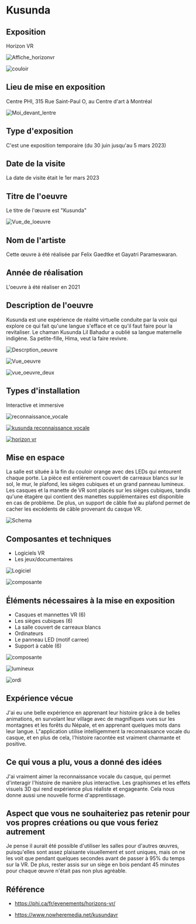 # Kusunda

## Exposition

Horizon VR

![Affiche_horizonvr](Media/affiche_horizon_vr.jpg)

![couloir](Media/couloir.jpg)

## Lieu de mise en exposition

Centre PHI, 315 Rue Saint-Paul O, au Centre d'art à Montréal

![Moi_devant_lentre](mMedia/moi.jpg)

## Type d'exposition

C'est une exposition temporaire (du 30 juin jusqu'au 5 mars 2023)

## Date de la visite

La date de visite était le 1er mars 2023

## Titre de l'oeuvre

Le titre de l'œuvre est "Kusunda"

![Vue_de_loeuvre](Media/vue_pleine_kusunda.jpg)

## Nom de l'artiste

Cette œuvre à été réalisée par Felix Gaedtke et Gayatri Parameswaran.

## Année de réalisation

L'oeuvre à été réaliser en 2021

## Description de l'oeuvre

Kusunda est une expérience de réalité virtuelle conduite par la voix qui explore ce qui fait qu'une langue s'efface et ce qu'il faut faire pour la revitaliser. Le chaman Kusunda Lil Bahadur a oublié sa langue maternelle indigène. Sa petite-fille, Hima, veut la faire revivre.

![Descrption_oeuvre](Media/affiche_kusunda.jpg)

![Vue_oeuvre](Media/kusunda_vr.png)

![vue_oeuvre_deux](Media/kusunda_protagoniste.jpeg)

## Types d'installation

Interactive et immersive

![reconnaissance_vocale](Media/kusunda_parler.jpg)

[![kusunda reconnaissance vocale](https://youtube.com/shorts/IUnf1pBREug?feature=share)](https://youtube.com/shorts/IUnf1pBREug?feature=share)

[![horizon vr](https://www.youtube.com/shorts/r65_TiJjsB0)](https://www.youtube.com/shorts/r65_TiJjsB0)

## Mise en espace

La salle est située à la fin du couloir orange avec des LEDs qui entourent chaque porte. La pièce est entièrement couvert de carreaux blancs sur le sol, le mur, le plafond, les sièges cubiques et un grand panneau lumineux. Les casques et la manette de VR sont placés sur les sièges cubiques, tandis qu'une étagère qui contient des manettes supplémentaires est disponible en cas de problème. De plus, un support de câble fixé au plafond permet de cacher les excédents de câble provenant du casque VR.

![Schema](Media/schema.PNG)

## Composantes et techniques

- Logiciels VR
- Les jeux/documentaires

![Logiciel](media/Echomarine_logiciel.PNG)

![composante](media/Echomarine_les_trois_projecteurs.jpg)

## Éléments nécessaires à la mise en exposition

- Casques et mannettes VR (6)
- Les sièges cubiques (6)
- La salle couvert de carreaux blancs
- Ordinateurs
- Le panneau LED (motif carree)
- Support à cable (6)

![composante](Media/cache_cable.jpg)

![lumineux](Media/plafond_kusunda_panneaux_lumineux.jpg)

![ordi](Media/ecran_ordi.jpg)

## Expérience vécue

J'ai eu une belle expérience en apprenant leur histoire grâce à de belles animations, en survolant leur village avec de magnifiques vues sur les montagnes et les forêts du Népale, et en apprenant quelques mots dans leur langue. L"application utilise intelligemment la reconnaissance vocale du casque, et en plus de cela, l'histoire racontée est vraiment charmante et positive.

## Ce qui vous a plu, vous a donné des idées

J'ai vraiment aimer la reconnaissance vocale du casque, qui permet d'interagir l'histoire de manière plus interactive. Les graphismes et les effets visuels 3D qui rend expérience plus réaliste et engageante. Cela nous donne aussi une nouvelle forme d'apprentissage.

## Aspect que vous ne souhaiteriez pas retenir pour vos propres créations ou que vous feriez autrement

Je pense il aurait été possible d'utiliser les salles pour d'autres œuvres, puisqu'elles sont assez plaisante visuellement et sont uniques, mais on ne les voit que pendant quelques secondes avant de passer à 95% du temps sur la VR. De plus, rester assis sur un siège en bois pendant 45 minutes pour chaque œuvre n'était pas non plus agréable.

## Référence

- https://phi.ca/fr/evenements/horizons-vr/

- https://www.nowheremedia.net/kusundavr

